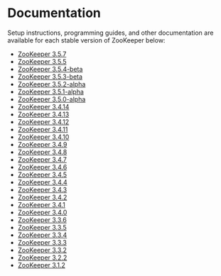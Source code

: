 <!--
Licensed under the Apache License, Version 2.0 (the "License");
you may not use this file except in compliance with the License.
You may obtain a copy of the License at

http://www.apache.org/licenses/LICENSE-2.0

Unless required by applicable law or agreed to in writing, software
distributed under the License is distributed on an "AS IS" BASIS,
WITHOUT WARRANTIES OR CONDITIONS OF ANY KIND, either express or implied.
See the License for the specific language governing permissions and
limitations under the License.
//-->

# Documentation

Setup instructions, programming guides, and other documentation are available for each stable version of ZooKeeper below:

* [ZooKeeper 3.5.7](doc/r3.5.7/index.html)
* [ZooKeeper 3.5.5](doc/r3.5.5/index.html)
* [ZooKeeper 3.5.4-beta](doc/r3.5.4-beta/index.html)
* [ZooKeeper 3.5.3-beta](doc/r3.5.3-beta/index.html)
* [ZooKeeper 3.5.2-alpha](doc/r3.5.2-alpha/index.html)
* [ZooKeeper 3.5.1-alpha](doc/r3.5.1-alpha/index.html)
* [ZooKeeper 3.5.0-alpha](doc/r3.5.0-alpha/index.html)
* [ZooKeeper 3.4.14](doc/r3.4.14/index.html)
* [ZooKeeper 3.4.13](doc/r3.4.13/index.html)
* [ZooKeeper 3.4.12](doc/r3.4.12/index.html)
* [ZooKeeper 3.4.11](doc/r3.4.11/index.html)
* [ZooKeeper 3.4.10](doc/r3.4.10/index.html)
* [ZooKeeper 3.4.9](doc/r3.4.9/index.html)
* [ZooKeeper 3.4.8](doc/r3.4.8/index.html)
* [ZooKeeper 3.4.7](doc/r3.4.7/index.html)
* [ZooKeeper 3.4.6](doc/r3.4.6/index.html)
* [ZooKeeper 3.4.5](doc/r3.4.5/index.html)
* [ZooKeeper 3.4.4](doc/r3.4.4/index.html)
* [ZooKeeper 3.4.3](doc/r3.4.3/index.html)
* [ZooKeeper 3.4.2](doc/r3.4.2/index.html)
* [ZooKeeper 3.4.1](doc/r3.4.1/index.html)
* [ZooKeeper 3.4.0](doc/r3.4.0/index.html)
* [ZooKeeper 3.3.6](doc/r3.3.6/index.html)
* [ZooKeeper 3.3.5](doc/r3.3.5/index.html)
* [ZooKeeper 3.3.4](doc/r3.3.4/index.html)
* [ZooKeeper 3.3.3](doc/r3.3.3/index.html)
* [ZooKeeper 3.3.2](doc/r3.3.2/index.html)
* [ZooKeeper 3.2.2](doc/r3.2.2/index.html)
* [ZooKeeper 3.1.2](doc/r3.1.2/index.html)

